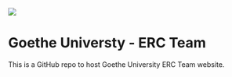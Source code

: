 ![](/themes/beautifulhugo/static/img/logo-erc-goethe.png)

# Goethe Universty - ERC Team

This is a GitHub repo to host Goethe University ERC Team website.
